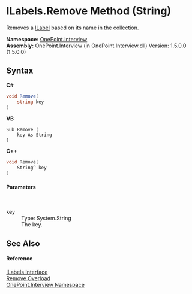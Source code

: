 # ILabels.Remove Method (String)
 

Removes a <a href="T_OnePoint_Interview_ILabel">ILabel</a> based on its name in the collection.

**Namespace:**&nbsp;<a href="N_OnePoint_Interview">OnePoint.Interview</a><br />**Assembly:**&nbsp;OnePoint.Interview (in OnePoint.Interview.dll) Version: 1.5.0.0 (1.5.0.0)

## Syntax

**C#**<br />
``` C#
void Remove(
	string key
)
```

**VB**<br />
``` VB
Sub Remove ( 
	key As String
)
```

**C++**<br />
``` C++
void Remove(
	String^ key
)
```


#### Parameters
&nbsp;<dl><dt>key</dt><dd>Type: System.String<br />The key.</dd></dl>

## See Also


#### Reference
<a href="T_OnePoint_Interview_ILabels">ILabels Interface</a><br /><a href="Overload_OnePoint_Interview_ILabels_Remove">Remove Overload</a><br /><a href="N_OnePoint_Interview">OnePoint.Interview Namespace</a><br />